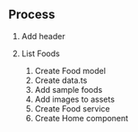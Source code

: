 ## Process

1. Add header

2. List Foods
   1. Create Food model
   2. Create data.ts
   3. Add sample foods
   4. Add images to assets
   5. Create Food service
   6. Create Home component
